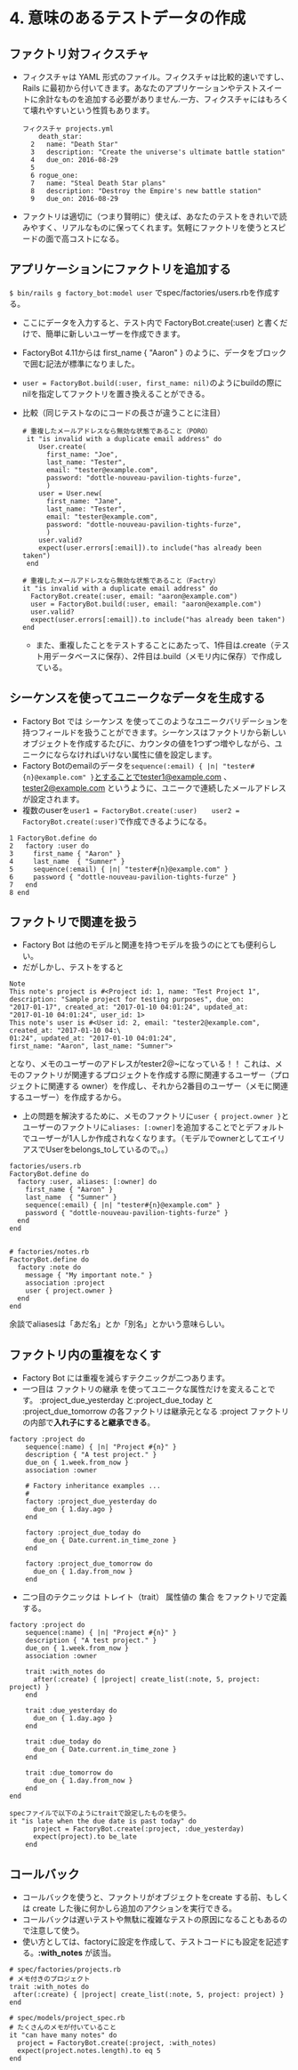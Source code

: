 # 4. 意味のあるテストデータの作成
## ファクトリ対フィクスチャ
- フィクスチャは YAML 形式のファイル。フィクスチャは比較的速いですし、Rails に最初から付いてきます。あなたのアプリケーションやテストスイートに余計なものを追加する必要がありません.一方、フィクスチャにはもろくて壊れやすいという性質もあります。
  ```
  フィクスチャ projects.yml
      death_star:
    2   name: "Death Star"
    3   description: "Create the universe's ultimate battle station"
    4   due_on: 2016-08-29
    5 
    6 rogue_one:
    7   name: "Steal Death Star plans"
    8   description: "Destroy the Empire's new battle station"
    9   due_on: 2016-08-29
  ```
- ファクトリは適切に（つまり賢明に）使えば、あなたのテストをきれいで読みやすく、リアルなものに保ってくれます。気軽にファクトリを使うとスピードの面で高コストになる。

## アプリケーションにファクトリを追加する
`$ bin/rails g factory_bot:model user` でspec/factories/users.rbを作成する。
- ここにデータを入力すると、テスト内で FactoryBot.create(:user) と書くだけで、簡単に新しいユーザーを作成できます。
- FactoryBot 4.11からは first_name { "Aaron" } のように、データをブロックで囲む記法が標準になりました。
- `user = FactoryBot.build(:user, first_name: nil)`のようにbuildの際にnilを指定してファクトリを置き換えることができる。 

- 比較（同じテストなのにコードの長さが違うことに注目）
  ```
  # 重複したメールアドレスなら無効な状態であること（PORO）
   it "is invalid with a duplicate email address" do
      User.create(
        first_name: "Joe",
        last_name: "Tester",
        email: "tester@example.com",
        password: "dottle-nouveau-pavilion-tights-furze",
        )
      user = User.new(
        first_name: "Jane",
        last_name: "Tester",
        email: "tester@example.com",
        password: "dottle-nouveau-pavilion-tights-furze",
        )
      user.valid?
      expect(user.errors[:email]).to include("has already been taken")
   end 
   ```
   ```
   # 重複したメールアドレスなら無効な状態であること（Factry）
   it "is invalid with a duplicate email address" do
     FactoryBot.create(:user, email: "aaron@example.com")
     user = FactoryBot.build(:user, email: "aaron@example.com")
     user.valid?
     expect(user.errors[:email]).to include("has already been taken")
   end
   ```
   - また、重複したことをテストすることにあたって、1件目は.create（テスト用データベースに保存）、2件目は.build（メモリ内に保存）で作成している。

## シーケンスを使ってユニークなデータを生成する
- Factory Bot では シーケンス を使ってこのようなユニークバリデーションを持つフィールドを扱うことができます。シーケンスはファクトリから新しいオブジェクトを作成するたびに、カウンタの値を1つずつ増やしながら、ユニークにならなければいけない属性に値を設定します。
- Factory Botのemailのデータを`sequence(:email) { |n| "tester#{n}@example.com" }`とすることでtester1@example.com 、tester2@example.com というように、ユニークで連続したメールアドレスが設定されます。
- 複数のuserを`user1 = FactoryBot.create(:user)`　`　user2 = FactoryBot.create(:user)`で作成できるようになる。
```
1 FactoryBot.define do
2   factory :user do
3     first_name { "Aaron" }
4     last_name  { "Sumner" }
5     sequence(:email) { |n| "tester#{n}@example.com" }
6     password { "dottle-nouveau-pavilion-tights-furze" }
7   end
8 end
```

## ファクトリで関連を扱う
- Factory Bot は他のモデルと関連を持つモデルを扱うのにとても便利らしい。
- だがしかし、テストをすると
```
Note
This note's project is #<Project id: 1, name: "Test Project 1",
description: "Sample project for testing purposes", due_on:
"2017-01-17", created_at: "2017-01-10 04:01:24", updated_at:
"2017-01-10 04:01:24", user_id: 1>
This note's user is #<User id: 2, email: "tester2@example.com", created_at: "2017-01-10 04:\
01:24", updated_at: "2017-01-10 04:01:24",
first_name: "Aaron", last_name: "Sumner">
```
となり、メモのユーザーのアドレスがtester2@~になっている！！
これは、メモのファクトリが関連するプロジェクトを作成する際に関連するユーザー（プロジェクトに関連する owner）を作成し、それから2番目のユーザー（メモに関連するユーザー）を作成するから。
- 上の問題を解決するために、メモのファクトリに`user { project.owner }`と ユーザーのファクトリに`aliases: [:owner]`を追加することでとデフォルトでユーザーが1人しか作成されなくなります。（モデルでownerとしてエイリアスでUserをbelongs_toしているので。。）
```
factories/users.rb
FactoryBot.define do
  factory :user, aliases: [:owner] do
    first_name { "Aaron" }
    last_name  { "Sumner" }
    sequence(:email) { |n| "tester#{n}@example.com" }
    password { "dottle-nouveau-pavilion-tights-furze" }
  end
end


# factories/notes.rb
FactoryBot.define do
  factory :note do
    message { "My important note." }
    association :project
    user { project.owner }
  end
end

```
余談でaliasesは「あだ名」とか「別名」とかいう意味らしい。
## ファクトリ内の重複をなくす
- Factory Bot には重複を減らすテクニックが二つあります。
- 一つ目は ファクトリの継承 を使ってユニークな属性だけを変えることです。
:project_due_yesterday と:project_due_today と :project_due_tomorrow の各ファクトリは継承元となる :project ファクトリの内部で**入れ子にすると継承できる**。
```
factory :project do
    sequence(:name) { |n| "Project #{n}" }
    description { "A test project." }
    due_on { 1.week.from_now }
    association :owner

    # Factory inheritance examples ...
    #
    factory :project_due_yesterday do
      due_on { 1.day.ago }
    end

    factory :project_due_today do
      due_on { Date.current.in_time_zone }
    end

    factory :project_due_tomorrow do
      due_on { 1.day.from_now }
    end
```
- 二つ目のテクニックは トレイト（trait）
属性値の 集合 をファクトリで定義する。
```
factory :project do
    sequence(:name) { |n| "Project #{n}" }
    description { "A test project." }
    due_on { 1.week.from_now }
    association :owner

    trait :with_notes do
      after(:create) { |project| create_list(:note, 5, project: project) }
    end

    trait :due_yesterday do
      due_on { 1.day.ago }
    end

    trait :due_today do
      due_on { Date.current.in_time_zone }
    end

    trait :due_tomorrow do
      due_on { 1.day.from_now }
    end
end
```
```
specファイルで以下のようにtraitで設定したものを使う。
it "is late when the due date is past today" do
      project = FactoryBot.create(:project, :due_yesterday)
      expect(project).to be_late
    end
```

## コールバック
- コールバックを使うと、ファクトリがオブジェクトをcreate する前、もしくは create した後に何かしら追加のアクションを実行できる。
- コールバックは遅いテストや無駄に複雑なテストの原因になることもあるので注意して使う。
- 使い方としては、factoryに設定を作成して、テストコードにも設定を記述する。**:with_notes** が該当。
```
# spec/factories/projects.rb
# メモ付きのプロジェクト
trait :with_notes do
 after(:create) { |project| create_list(:note, 5, project: project) }
end
```
```
# spec/models/project_spec.rb
# たくさんのメモが付いていること
it "can have many notes" do
  project = FactoryBot.create(:project, :with_notes)
  expect(project.notes.length).to eq 5
end
```
